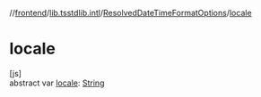 //[frontend](../../../index.md)/[lib.tsstdlib.intl](../index.md)/[ResolvedDateTimeFormatOptions](index.md)/[locale](locale.md)

# locale

[js]\
abstract var [locale](locale.md): [String](https://kotlinlang.org/api/latest/jvm/stdlib/kotlin/-string/index.html)
